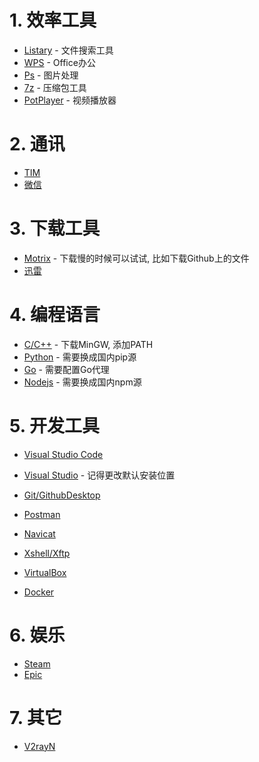 # 1. 效率工具

- [Listary](#) - 文件搜索工具
- [WPS]() - Office办公
- [Ps]() - 图片处理
- [7z]() - 压缩包工具
- [PotPlayer]() - 视频播放器


# 2. 通讯
- [TIM]()
- [微信]()

# 3. 下载工具
- [Motrix](#) - 下载慢的时候可以试试, 比如下载Github上的文件
- [迅雷]()

# 4. 编程语言
- [C/C++](#) - 下载MinGW, 添加PATH
- [Python]() - 需要换成国内pip源
- [Go]() - 需要配置Go代理
- [Nodejs]() - 需要换成国内npm源

# 5. 开发工具
- [Visual Studio Code]()
- [Visual Studio]() - 记得更改默认安装位置

- [Git/GithubDesktop]()
- [Postman]()
- [Navicat]()
- [Xshell/Xftp]()

- [VirtualBox]()
- [Docker]()

# 6. 娱乐
- [Steam]()
- [Epic]()

# 7. 其它
- [V2rayN]()
